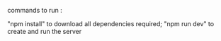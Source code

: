 commands to run : 

"npm install"  to download all dependencies required;
"npm run dev" to create and run the server
